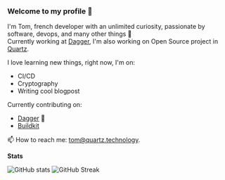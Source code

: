 ### Welcome to my profile :wave:

I'm Tom, french developer with an unlimited curiosity, passionate by software, devops, and many other things 📘<br>
Currently working at [Dagger](https://github.com/dagger/dagger), I'm also working on Open Source project in [Quartz](https://github.com/quartz-technology).

I love learning new things, right now, I'm on:
  - CI/CD
  - Cryptography
  - Writing cool blogpost


Currently contributing on:
  - [Dagger](https://github.com/dagger/dagger) :rocket:  
  - [Buildkit](https://github.com/moby/buildkit) 

📫 How to reach me: tom@quartz.technology.<br>

**Stats**

![GitHub stats](https://github-readme-stats.vercel.app/api?username=TomChv&show_icons=true)
![GitHub Streak](https://github-readme-streak-stats.herokuapp.com/?user=TomChv)
